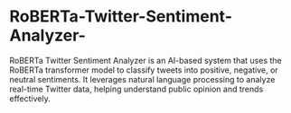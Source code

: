 # RoBERTa-Twitter-Sentiment-Analyzer-
RoBERTa Twitter Sentiment Analyzer is an AI-based system that uses the RoBERTa transformer model to classify tweets into positive, negative, or neutral sentiments. It leverages natural language processing to analyze real-time Twitter data, helping understand public opinion and trends effectively.  
